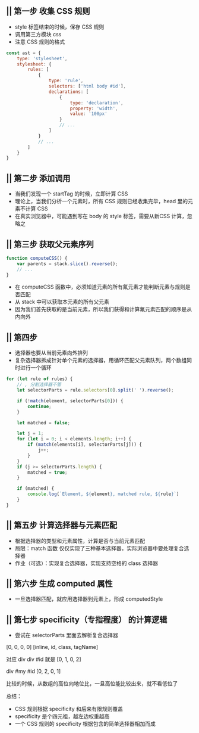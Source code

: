 ## || 第一步 收集 CSS 规则

* style 标签结束的时候，保存 CSS 规则
* 调用第三方模块 css
* 注意 CSS 规则的格式
```javascript
const ast = {
    type: 'stylesheet',
    stylesheet: {
        rules: [
            {
                type: 'rule',
                selectors: ['html body #id'],
                declarations: [
                    {
                        type: 'declaration',
                        property: 'width',
                        value: '100px'
                    }
                    // ...
                ]
            }
            // ...
        ]
    }
}
```

## || 第二步 添加调用
* 当我们发现一个 startTag 的时候，立即计算 CSS
* 理论上，当我们分析一个元素时，所有 CSS 规则已经收集完毕，head 里的元素不计算 CSS
* 在真实浏览器中，可能遇到写在 body 的 style 标签，需要从新CSS 计算，忽略之

## || 第三步 获取父元素序列
```javascript
function computeCSS() {
    var parents = stack.slice().reverse();
    // ...
}

```
* 在 computeCSS 函数中，必须知道元素的所有氟元素才能判断元素与规则是否匹配
* 从 stack 中可以获取本元素的所有父元素
* 因为我们首先获取的是当前元素，所以我们获得和计算氟元素匹配的顺序是从内向外

## || 第四步
* 选择器也要从当前元素向外排列
* 复杂选择器拆成针对单个元素的选择器，用循环匹配父元素队列，两个数组同时进行一个循环

```javascript
for (let rule of rules) {
    // , 分割选择器不管
    let selectorParts = rule.selectors[0].split(' ').reverse();

    if (!match(element, selectorParts[0])) {
        continue;
    }

    let matched = false;

    let j = 1;
    for (let i = 0; i < elements.length; i++) {
        if (match(elements[i], selectorParts[j])) {
            j++;
        }
    }
    if (j >= selectorParts.length) {
        matched = true;
    }

    if (matched) {
        console.log(`Element, ${element}, matched rule, ${rule}`)
    }
}    
```

## || 第五步 计算选择器与元素匹配
* 根据选择器的类型和元素属性，计算是否与当前元素匹配
* 局限：match 函数 仅仅实现了三种基本选择器，实际浏览器中要处理复合选择器
* 作业（可选）：实现复合选择器，实现支持空格的 class 选择器

## || 第六步 生成 computed 属性
* 一旦选择器匹配，就应用选择器到元素上，形成 computedStyle

## || 第七步 specificity（专指程度） 的计算逻辑
* 尝试在 selectorParts 里面去解析复合选择器

[0, 0, 0, 0]
[inline, id, class, tagName]

对应 div div #id 就是
[0, 1, 0, 2]

div #my #id
[0, 2, 0, 1]

比较的时候，从数组的高位向地位比，一旦高位能比较出来，就不看低位了

总结：
* CSS 规则根据 specificity 和后来有限规则覆盖
* specificity 是个四元祖，越左边权重越高
* 一个 CSS 规则的 specificity 根据包含的简单选择器相加而成
